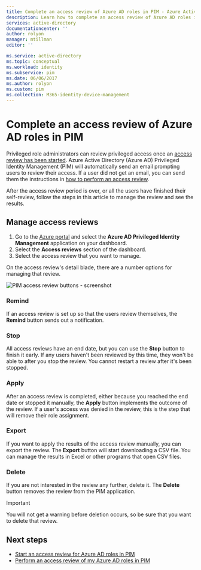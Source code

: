 ```yaml
---
title: Complete an access review of Azure AD roles in PIM - Azure Active Directory | Microsoft Docs
description: Learn how to complete an access review of Azure AD roles in Azure AD Privileged Identity Management (PIM) and view the results
services: active-directory
documentationcenter: ''
author: rolyon
manager: mtillman
editor: ''

ms.service: active-directory
ms.topic: conceptual
ms.workload: identity
ms.subservice: pim
ms.date: 06/06/2017
ms.author: rolyon
ms.custom: pim
ms.collection: M365-identity-device-management
---
```

# Complete an access review of Azure AD roles in PIM
Privileged role administrators can review privileged access once an [access review has been started](pim-how-to-start-security-review.md). Azure Active Directory (Azure AD) Privileged Identity Management (PIM) will automatically send an email prompting users to review their access. If a user did not get an email, you can send them the instructions in [how to perform an access review](pim-how-to-perform-security-review.md).

After the access review period is over, or all the users have finished their self-review, follow the steps in this article to manage the review and see the results.

## Manage access reviews
1. Go to the [Azure portal](https://portal.azure.com/) and select the **Azure AD Privileged Identity Management** application on your dashboard.
2. Select the **Access reviews** section of the dashboard.
3. Select the access review that you want to manage.

On the access review's detail blade, there are a number options for managing that review.

![PIM access review buttons - screenshot](./media/pim-how-to-complete-review/PIM_review_buttons.png)

### Remind
If an access review is set up so that the users review themselves, the **Remind** button sends out a notification. 

### Stop
All access reviews have an end date, but you can use the **Stop** button to finish it early. If any users haven't been reviewed by this time, they won't be able to after you stop the review. You cannot restart a review after it's been stopped.

### Apply
After an access review is completed, either because you reached the end date or stopped it manually, the **Apply** button implements the outcome of the review. If a user's access was denied in the review, this is the step that will remove their role assignment.  

### Export
If you want to apply the results of the access review manually, you can export the review. The **Export** button will start downloading a CSV file. You can manage the results in Excel or other programs that open CSV files.

### Delete
If you are not interested in the review any further, delete it. The **Delete** button removes the review from the PIM application.

> [!IMPORTANT]
> You will not get a warning before deletion occurs, so be sure that you want to delete that review. 

## Next steps

- [Start an access review for Azure AD roles in PIM](pim-how-to-start-security-review.md)
- [Perform an access review of my Azure AD roles in PIM](pim-how-to-perform-security-review.md)
